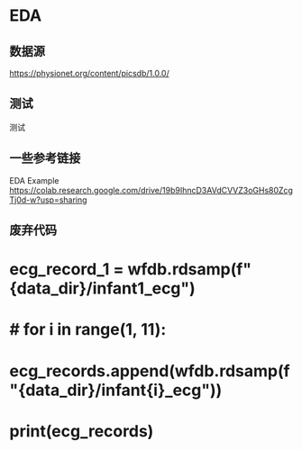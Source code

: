 # EDA
## 数据源
https://physionet.org/content/picsdb/1.0.0/

## 测试

测试

## 一些参考链接 
EDA Example https://colab.research.google.com/drive/19b9IhncD3AVdCVVZ3oGHs80ZcgTj0d-w?usp=sharing


## 废弃代码
# ecg_record_1 = wfdb.rdsamp(f"{data_dir}/infant1_ecg")
# # for i in range(1, 11):
# ecg_records.append(wfdb.rdsamp(f"{data_dir}/infant{i}_ecg"))
# print(ecg_records)